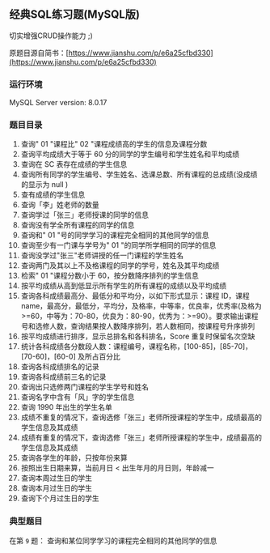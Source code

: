 ## 经典SQL练习题(MySQL版)

切实增强CRUD操作能力 ;)

原题目源自简书：[https://www.jianshu.com/p/e6a25cfbd330](https://www.jianshu.com/p/e6a25cfbd330)


### 运行环境

MySQL Server version: 8.0.17

### 题目目录

1. 查询" 01 "课程比" 02 "课程成绩高的学生的信息及课程分数
2. 查询平均成绩大于等于 60 分的同学的学生编号和学生姓名和平均成绩
3. 查询在 SC 表存在成绩的学生信息
4. 查询所有同学的学生编号、学生姓名、选课总数、所有课程的总成绩(没成绩的显示为 null )
5. 查有成绩的学生信息
6. 查询「李」姓老师的数量
7. 查询学过「张三」老师授课的同学的信息
8. 查询没有学全所有课程的同学的信息
9. 查询和" 01 "号的同学学习的课程完全相同的其他同学的信息
10. 查询至少有一门课与学号为" 01 "的同学所学相同的同学的信息
11. 查询没学过"张三"老师讲授的任一门课程的学生姓名
12. 查询两门及其以上不及格课程的同学的学号，姓名及其平均成绩
13. 检索" 01 "课程分数小于 60，按分数降序排列的学生信息
14. 按平均成绩从高到低显示所有学生的所有课程的成绩以及平均成绩
15. 查询各科成绩最高分、最低分和平均分，以如下形式显示：课程 ID，课程 name，最高分，最低分，平均分，及格率，中等率，优良率，优秀率(及格为>=60，中等为：70-80，优良为：80-90，优秀为：>=90）。要求输出课程号和选修人数，查询结果按人数降序排列，若人数相同，按课程号升序排列
16. 按平均成绩进行排序，显示总排名和各科排名，Score 重复时保留名次空缺
17. 统计各科成绩各分数段人数：课程编号，课程名称，[100-85]，[85-70]，[70-60]，[60-0] 及所占百分比
18. 查询各科成绩排名的记录
19. 查询各科成绩前三名的记录
20. 查询出只选修两门课程的学生学号和姓名
21. 查询名字中含有「风」字的学生信息
22. 查询 1990 年出生的学生名单
23. 成绩不重复的情况下，查询选修「张三」老师所授课程的学生中，成绩最高的学生信息及其成绩
24. 成绩有重复的情况下，查询选修「张三」老师所授课程的学生中，成绩最高的学生信息及其成绩
25. 查询各学生的年龄，只按年份来算
26. 按照出生日期来算，当前月日 < 出生年月的月日则，年龄减一
27. 查询本周过生日的学生
28. 查询本月过生日的学生
29. 查询下个月过生日的学生

### 典型题目

在第 `9` 题： 查询和某位同学学习的课程完全相同的其他同学的信息



